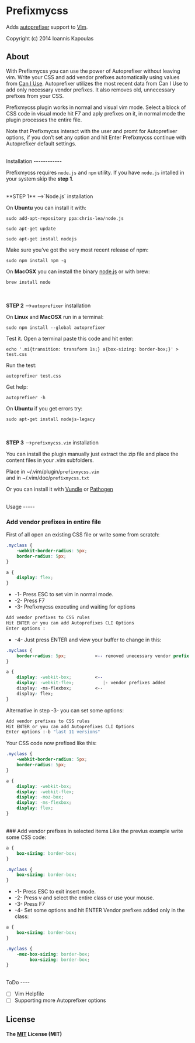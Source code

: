 # Prefixmycss

Adds [autoprefixer](https://github.com/ai/autoprefixer) support to [Vim](http://www.vim.org/).

Copyright (c) 2014 Ioannis Kapoulas

About
-----

With Prefixmycss you can use the power of Autoprefixer without leaving vim. Write your CSS and add vendor prefixes automatically using values from [Can I Use](http://caniuse.com/). Autoprefixer utilizes the most recent data from Can I Use to add only necessary vendor prefixes. It also removes old, unnecessary prefixes from your CSS.

Prefixmycss plugin works in normal and visual vim mode. Select a block of CSS code in visual mode hit F7 and aply prefixes on it, in normal mode the plugin processes the entire file.

Note that Prefixmycss interact with the user and promt for Autoprefixer options, if you don’t set any option and hit Enter Prefixmycss continue with Autoprefixer default settings.


</br>
Installation
------------

Prefixmycss requires `node.js` and `npm` utility. If you have `node.js` intalled in your system skip the **step 1**.

</br>
**STEP 1** -->`Node.js` installation

On **Ubuntu** you can install it with:

```
sudo add-apt-repository ppa:chris-lea/node.js
```
```
sudo apt-get update
```
```
sudo apt-get install nodejs
```
Make sure you’ve got the very most recent release of npm:

```
sudo npm install npm -g
```
On **MacOSX** you can install the binary [node.js](http://nodejs.org/dist/v0.10.30/node-v0.10.30.pkg) or with brew:

```
brew install node
```
</br></br>
**STEP 2** -->`autoprefixer` installation

On **Linux** and **MacOSX** run in a terminal:

```
sudo npm install --global autoprefixer
```
Test it. Open a terminal paste this code and hit enter:

```
echo '.mi{transition: transform 1s;} a{box-sizing: border-box;}' > test.css
```

Run the test:

```
autoprefixer test.css
```
Get help:

```
autoprefixer -h
```
On **Ubuntu** if you get errors try:

```
sudo apt-get install nodejs-legacy
```
</br></br>
**STEP 3** -->`prefixmycss.vim` installation

You can install the plugin manually just extract the zip file and place the content files in your .vim subfolders.


Place in ~/.vim/plugin/`prefixmycss.vim`</br>
and in ~/.vim/doc/`prefixmycss.txt`

 Or you can install it with [Vundle](http://github.com/gmarik/vundle) or [Pathogen](https://github.com/tpope/vim-pathogen)

</br>
Usage
-----

### Add vendor prefixes in entire file
First of all open an existing CSS file or write some from scratch:

```css
.myclass {
    -webkit-border-radius: 5px;
    border-radius: 5px;
}

a {
    display: flex;
}
```
* -1- Press ESC to set vim in normal mode.
* -2- Press F7
* -3- Prefixmycss executing and waiting for options

```bash
Add vendor prefixes to CSS rules
Hit ENTER or you can add Autoprefixes CLI Options
Enter options :
```
* -4- Just press ENTER and view your buffer to change in this:

```css
.myclass {
    border-radius: 5px;           <-- removed unecessary vendor prefix
}

a {
    display: -webkit-box;         <--
    display: -webkit-flex;           |- vendor prefixes added
    display: -ms-flexbox;         <--
    display: flex;
}
```
Alternative in step -3- you can set some options:

```bash
Add vendor prefixes to CSS rules
Hit ENTER or you can add Autoprefixes CLI Options
Enter options :-b "last 11 versions"
```
Your CSS code now prefixed like this:

```css
.myclass {
    -webkit-border-radius: 5px;
    border-radius: 5px;
}

a {
    display: -webkit-box;
    display: -webkit-flex;
    display: -moz-box;
    display: -ms-flexbox;
    display: flex;
}
```
</br>
### Add vendor prefixes in selected items
Like the previus example write some CSS code:

```css
a {
    box-sizing: border-box;
}

.myclass {
    box-sizing: border-box;
}

```
* -1- Press ESC to exit insert mode.
* -2- Press v and select the entire class or use your mouse.
* -3- Press F7
* -4- Set some options and hit ENTER
Vendor prefixes added only in the class:

```css
a {
    box-sizing: border-box;
}

.myclass {
    -moz-box-sizing: border-box;
         box-sizing: border-box;
}

```
</br>
ToDo
----

- [ ] Vim Helpfile
- [ ] Supporting more Autoprefixer options

License
-------

#### The [MIT](https://github.com/Ioannis-Kapoulas/prefixmycss/blob/master/LICENSE) License (MIT)
